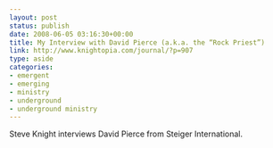```yaml
---
layout: post
status: publish
date: 2008-06-05 03:16:30+00:00
title: My Interview with David Pierce (a.k.a. the “Rock Priest”)
link: http://www.knightopia.com/journal/?p=907
type: aside
categories:
- emergent
- emerging
- ministry
- underground
- underground ministry
---
```


Steve Knight interviews David Pierce from Steiger International.
